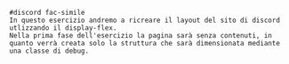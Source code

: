     #discord fac-simile
    In questo esercizio andremo a ricreare il layout del sito di discord utlizzando il display-flex.
    Nella prima fase dell'esercizio la pagina sarà senza contenuti, in quanto verrà creata solo la struttura che sarà dimensionata mediante una classe di debug.